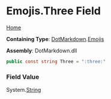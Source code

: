 # Emojis\.Three Field

[Home](../../../README.md)

**Containing Type**: [DotMarkdown](../../README.md)\.[Emojis](../README.md)

**Assembly**: DotMarkdown\.dll

```csharp
public const string Three = ":three:"
```

### Field Value

System\.[String](https://docs.microsoft.com/en-us/dotnet/api/system.string)